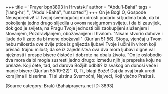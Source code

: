 +++
title = 'Prayer bpn3893 in Hrvatski'
author = "Abdu'l-Bahá"
tags = ['lang-hr', '', "Abdu'l-Bahá", "unsorted"]
+++
On je Bog! O, Gospode Neusporedivi! U Tvojoj svemogućoj mudrosti podario si ljudima brak, da bi pokoljenja jedno drugo slijedila u ovom nesigurnom svijetu, i da bi zauvijek, dok god je svijeta, na Pragu Tvoje jednosti bili zaokupljeni služenjem i štovanjem, Pozdravljanjem, obožavanjem iI hvalom. "Nisam stvorio duhove i ljude do li zato da bi mene obožavali" (Qur'an 51:56). Stoga, vjenčaj u Tvom nebu milosrđa ove dvije ptice iz gnijezda ljubavi Tvoje i učini ih virom koji privlači trajnu milost; da se iz zajedništva ova dva mora ljubavi digne val nježnosti i prospe bisere čistoće i dobrote na obalu života. "On je oslobodio dva mora da bi mogla susresti jedno drugo: između njih je prepreka koju ne prelaze. Koji ćete, tad, od darova Božjih odbiti? Iz svakog on donosi veće i manje bisere (Qur'an 55:19-22)". O, Ti, blagi Bože! Daj da ovaj brak urodi koraljima iI biserima. Ti si uistinu Svemoćni, Najveći, Koji vječno Praštaš.

(Source category: Brak)
(Bahaiprayers.net ID: 3893)
